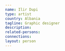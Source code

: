```yaml
---
name: Ilir Dupi
type: artist
country: Albania
tagline: Graphic designer
description:
related-persons:
connections:
layout: person
---
```

